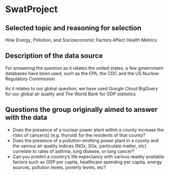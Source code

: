 # SwatProject

## Selected topic and reasoning for selection 

How Energy, Pollution, and Socioeconomic Factors Affect Health Metrics

## Description of the data source 

For answering the question as it relates the united states, a few government databases have been used, such as the EPA, the CDC and the US Nuclear Regulatory Commission

As it relates to our global question, we have used Google Cloud BigQuery for our global air quality and The World Bank for GDP statistics

## Questions the group originally aimed to answer with the data

* Does the presence of a nuclear power plant within a county increase the risks of cancer(s) (e.g. thyroid) for the residents of that county?
* Does the presence of a pollution-emitting power plant in a county and the various air quality indices (NOx, SOx, particulate matter, etc) correlate to rates of asthma, lung disease, or lung cancer?
* Can you predict a country’s life expectancy with various readily available factors such as GDP per capita, healthcare spending per capita, energy sources, pollution levels, poverty levels, etc?
